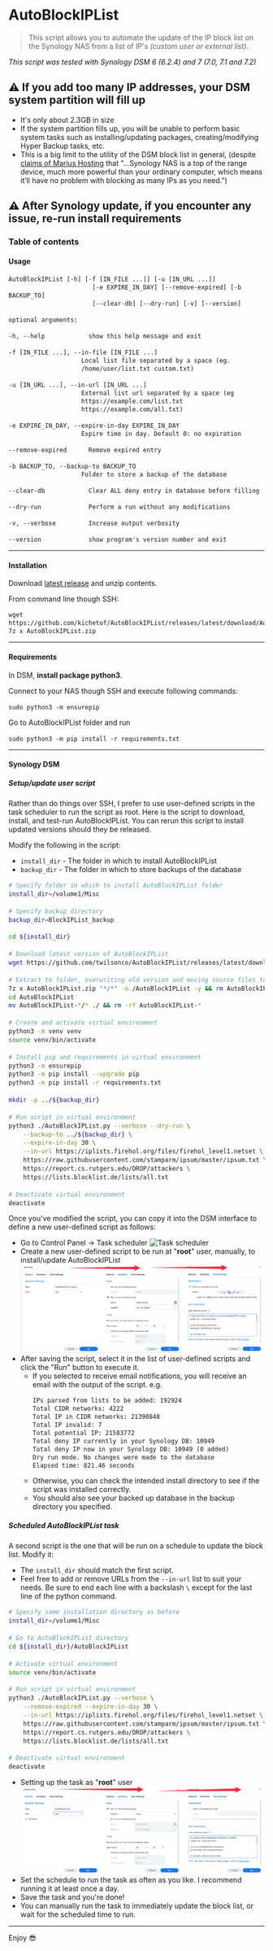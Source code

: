 # AutoBlockIPList

> This script allows you to automate the update of the IP block list on the Synology NAS from a list of IP's _(custom user or external list)_.

_This script was tested with Synology DSM 6 (6.2.4) and 7 (7.0, 7.1 and 7.2)_

## ⚠️ If you add too many IP addresses, your DSM system partition will fill up
- It's only about 2.3GB in size
- If the system partition fills up, you will be unable to perform basic system tasks such as installing/updating packages, creating/modifying Hyper Backup tasks, etc.
- This is a big limit to the utility of the DSM block list in general, (despite [claims of Marius Hosting](https://mariushosting.com/how-does-synology-ip-block-list-work/) that "...Synology NAS is a top of the range device, much more powerful than your ordinary computer, which means it’ll have no problem with blocking as many IPs as you need.")

⚠️  After Synology update, if you encounter any issue, re-run install requirements
---

### Table of contents
#### Usage

    AutoBlockIPList [-h] [-f [IN_FILE ...]] [-u [IN_URL ...]]
                           [-e EXPIRE_IN_DAY] [--remove-expired] [-b BACKUP_TO]
                           [--clear-db] [--dry-run] [-v] [--version]
    
    optional arguments:
    
    -h, --help            show this help message and exit
    
    -f [IN_FILE ...], --in-file [IN_FILE ...]
                        Local list file separated by a space (eg.
                        /home/user/list.txt custom.txt)
                        
    -u [IN_URL ...], --in-url [IN_URL ...]
                        External list url separated by a space (eg
                        https://example.com/list.txt
                        https://example.com/all.txt)
                        
    -e EXPIRE_IN_DAY, --expire-in-day EXPIRE_IN_DAY
                        Expire time in day. Default 0: no expiration
                        
    --remove-expired      Remove expired entry
    
    -b BACKUP_TO, --backup-to BACKUP_TO
                        Folder to store a backup of the database
                        
    --clear-db            Clear ALL deny entry in database before filling
    
    --dry-run             Perform a run without any modifications
    
    -v, --verbose         Increase output verbosity
    
    --version             show program's version number and exit

---

#### Installation

Download [latest release](https://github.com/kichetof/AutoBlockIPList/releases/latest/download/AutoBlockIPList.zip) and unzip contents.

From command line though SSH:

```
wget https://github.com/kichetof/AutoBlockIPList/releases/latest/download/AutoBlockIPList.zip
7z x AutoBlockIPList.zip
```

---

#### Requirements

In DSM, **install package python3**.

Connect to your NAS though SSH and execute following commands:

`sudo python3 -m ensurepip`

Go to AutoBlockIPList folder and run

`sudo python3 -m pip install -r requirements.txt`

---
#### Synology DSM

##### Setup/update user script

Rather than do things over SSH, I prefer to use user-defined scripts in the task scheduler to run the script as root. Here is the script to download, install, and test-run AutoBlockIPList. You can rerun this script to install updated versions should they be released.

Modify the following in the script:

- `install_dir` - The folder in which to install AutoBlockIPList
- `backup_dir` - The folder in which to store backups of the database

```bash
# Specify folder in which to install AutoBlockIPList folder
install_dir=/volume1/Misc

# Specify backup directory
backup_dir=BlockIPList_backup

cd ${install_dir}

# Download latest version of AutoBlockIPList
wget https://github.com/twilsonco/AutoBlockIPList/releases/latest/download/AutoBlockIPList.zip

# Extract to folder, overwriting old version and moving source files to AutoBlockIPList directory
7z x AutoBlockIPList.zip "*/*" -o./AutoBlockIPList -y && rm AutoBlockIPList.zip
cd AutoBlockIPList
mv AutoBlockIPList-*/* ./ && rm -rf AutoBlockIPList-*

# Create and activate virtual environment
python3 -m venv venv
source venv/bin/activate

# Install pip and requirements in virtual environment
python3 -m ensurepip
python3 -m pip install --upgrade pip
python3 -m pip install -r requirements.txt

mkdir -p ../${backup_dir}

# Run script in virtual environment
python3 ./AutoBlockIPList.py --verbose --dry-run \
	--backup-to ../${backup_dir} \
	--expire-in-day 30 \
	--in-url https://iplists.firehol.org/files/firehol_level1.netset \
	https://raw.githubusercontent.com/stamparm/ipsum/master/ipsum.txt \
	https://report.cs.rutgers.edu/DROP/attackers \
	https://lists.blocklist.de/lists/all.txt

# Deactivate virtual environment
deactivate
```

Once you've modified the script, you can copy it into the DSM interface to define a new user-defined script as follows:

- Go to Control Panel -> Task scheduler
  ![Task scheduler](docs/task_scheduler.png)
- Create a new user-defined script to be run at "**root**" user, manually, to install/update AutoBlockIPList
  ![Setup task](docs/setup_task.png)
- After saving the script, select it in the list of user-defined scripts and click the "Run" button to execute it. 
  - If you selected to receive email notifications, you will receive an email with the output of the script. e.g.
    ```
    IPs parsed from lists to be added: 192924
    Total CIDR networks: 4222
    Total IP in CIDR networks: 21390848
    Total IP invalid: 7
    Total potential IP: 21583772
    Total deny IP currently in your Synology DB: 10949
    Total deny IP now in your Synology DB: 10949 (0 added)
    Dry run mode. No changes were made to the database
    Elapsed time: 821.46 seconds
    ```
  - Otherwise, you can check the intended install directory to see if the script was installed correctly.
  - You should also see your backed up database in the backup directory you specified.

##### Scheduled AutoBlockIPList task

A second script is the one that will be run on a schedule to update the block list. 
Modify it:
- The `install_dir` should match the first script.
- Feel free to add or remove URLs from the `--in-url` list to suit your needs. Be sure to end each line with a backslash `\` except for the last line of the python command.

```bash
# Specify same installation directory as before
install_dir=/volume1/Misc

# Go to AutoBlockIPList directory
cd ${install_dir}/AutoBlockIPList

# Activate virtual environment
source venv/bin/activate

# Run script in virtual environment
python3 ./AutoBlockIPList.py --verbose \
	--remove-expired --expire-in-day 30 \
	--in-url https://iplists.firehol.org/files/firehol_level1.netset \
	https://raw.githubusercontent.com/stamparm/ipsum/master/ipsum.txt \
	https://report.cs.rutgers.edu/DROP/attackers \
	https://lists.blocklist.de/lists/all.txt

# Deactivate virtual environment
deactivate
```

- Setting up the task as "**root**" user
  ![Task settings](docs/edit_task.png)
- Set the schedule to run the task as often as you like. I recommend running it at least once a day.
- Save the task and you're done!
- You can manually run the task to immediately update the block list, or wait for the scheduled time to run.
  
___

Enjoy :sunglasses:

